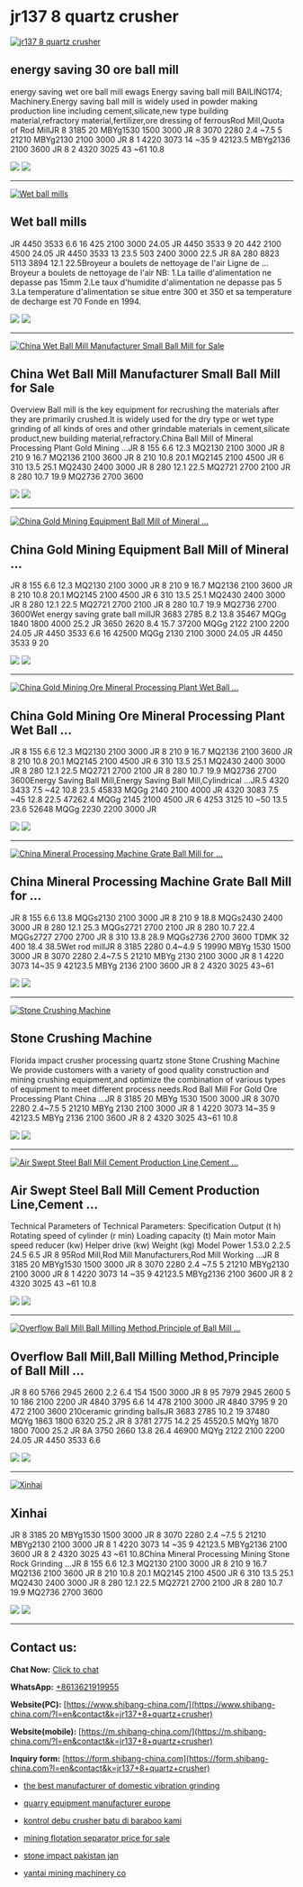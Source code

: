 # jr137 8 quartz crusher

<a href="https://swt.shibang-china.com/?l=en&img&k=jr137+8+quartz+crusher" target="_blank">![jr137 8 quartz crusher](http://static.shibang-china.com/all-800x300/1069.jpg)</a>

## energy saving 30 ore ball mill
energy saving wet ore ball mill ewags Energy saving ball mill BAILING174; Machinery.Energy saving ball mill is widely used in powder making production line including cement,silicate,new type building material,refractory material,fertilizer,ore dressing of ferrousRod Mill,Quota of Rod MillJR 8 3185 20 MBYg1530 1500 3000 JR 8 3070 2280 2.4 ~7.5 5 21210 MBYg2130 2100 3000 JR 8 1 4220 3073 14 ~35 9 42123.5 MBYg2136 2100 3600 JR 8 2 4320 3025 43 ~61 10.8


<a href="https://whatsapp.shibangsoft.com/WhatsApp.php" target="_blank" title="WhatsApp">![](http://static.shibang-china.com/icon/whatsapp.png)</a> <a href="https://swt.shibang-china.com/?l=en&icon&k=jr137+8+quartz+crusher" target="_blank">![](http://static.shibang-china.com/icon/chat-en.png)</a>

---

<a href="https://swt.shibang-china.com/?l=en&img&k=jr137+8+quartz+crusher" target="_blank">![Wet ball mills](http://static.shibang-china.com/all-800x300/110.jpg)</a>

## Wet ball mills
JR 4450 3533 6.6 16 425 2100 3000 24.05 JR 4450 3533 9 20 442 2100 4500 24.05 JR 4450 3533 13 23.5 503 2400 3000 22.5 JR 8A 280 8823 5113 3894 12.1 22.5Broyeur a boulets de nettoyage de l'air Ligne de …Broyeur a boulets de nettoyage de l'air NB: 1.La taille d'alimentation ne depasse pas 15mm 2.Le taux d'humidite d'alimentation ne depasse pas 5 3.La temperature d'alimentation se situe entre 300 et 350 et sa temperature de decharge est 70 Fonde en 1994.


<a href="https://whatsapp.shibangsoft.com/WhatsApp.php" target="_blank" title="WhatsApp">![](http://static.shibang-china.com/icon/whatsapp.png)</a> <a href="https://swt.shibang-china.com/?l=en&icon&k=jr137+8+quartz+crusher" target="_blank">![](http://static.shibang-china.com/icon/chat-en.png)</a>

---

<a href="https://swt.shibang-china.com/?l=en&img&k=jr137+8+quartz+crusher" target="_blank">![China Wet Ball Mill Manufacturer Small Ball Mill for Sale](http://static.shibang-china.com/all-800x300/1263.jpg)</a>

## China Wet Ball Mill Manufacturer Small Ball Mill for Sale
Overview Ball mill is the key equipment for recrushing the materials after they are primarily crushed.It is widely used for the dry type or wet type grinding of all kinds of ores and other grindable materials in cement,silicate product,new building material,refractory.China Ball Mill of Mineral Processing Plant Gold Mining …JR 8 155 6.6 12.3 MQ2130 2100 3000 JR 8 210 9 16.7 MQ2136 2100 3600 JR 8 210 10.8 20.1 MQ2145 2100 4500 JR 6 310 13.5 25.1 MQ2430 2400 3000 JR 8 280 12.1 22.5 MQ2721 2700 2100 JR 8 280 10.7 19.9 MQ2736 2700 3600


<a href="https://whatsapp.shibangsoft.com/WhatsApp.php" target="_blank" title="WhatsApp">![](http://static.shibang-china.com/icon/whatsapp.png)</a> <a href="https://swt.shibang-china.com/?l=en&icon&k=jr137+8+quartz+crusher" target="_blank">![](http://static.shibang-china.com/icon/chat-en.png)</a>

---

<a href="https://swt.shibang-china.com/?l=en&img&k=jr137+8+quartz+crusher" target="_blank">![China Gold Mining Equipment Ball Mill of Mineral …](http://static.shibang-china.com/all-800x300/1342.jpg)</a>

## China Gold Mining Equipment Ball Mill of Mineral …
JR 8 155 6.6 12.3 MQ2130 2100 3000 JR 8 210 9 16.7 MQ2136 2100 3600 JR 8 210 10.8 20.1 MQ2145 2100 4500 JR 6 310 13.5 25.1 MQ2430 2400 3000 JR 8 280 12.1 22.5 MQ2721 2700 2100 JR 8 280 10.7 19.9 MQ2736 2700 3600Wet energy saving grate ball millJR 3683 2785 8.2 13.8 35467 MQGg 1840 1800 4000 25.2 JR 3650 2620 8.4 15.7 37200 MQGg 2122 2100 2200 24.05 JR 4450 3533 6.6 16 42500 MQGg 2130 2100 3000 24.05 JR 4450 3533 9 20


<a href="https://whatsapp.shibangsoft.com/WhatsApp.php" target="_blank" title="WhatsApp">![](http://static.shibang-china.com/icon/whatsapp.png)</a> <a href="https://swt.shibang-china.com/?l=en&icon&k=jr137+8+quartz+crusher" target="_blank">![](http://static.shibang-china.com/icon/chat-en.png)</a>

---

<a href="https://swt.shibang-china.com/?l=en&img&k=jr137+8+quartz+crusher" target="_blank">![China Gold Mining Ore Mineral Processing Plant Wet Ball …](http://static.shibang-china.com/all-800x300/148.jpg)</a>

## China Gold Mining Ore Mineral Processing Plant Wet Ball …
JR 8 155 6.6 12.3 MQ2130 2100 3000 JR 8 210 9 16.7 MQ2136 2100 3600 JR 8 210 10.8 20.1 MQ2145 2100 4500 JR 6 310 13.5 25.1 MQ2430 2400 3000 JR 8 280 12.1 22.5 MQ2721 2700 2100 JR 8 280 10.7 19.9 MQ2736 2700 3600Energy Saving Ball Mill,Energy Saving Ball Mill,Cylindrical …JR.5 4320 3433 7.5 ~42 10.8 23.5 45833 MQGg 2140 2100 4000 JR 4320 3083 7.5 ~45 12.8 22.5 47262.4 MQGg 2145 2100 4500 JR 6 4253 3125 10 ~50 13.5 23.6 52648 MQGg 2230 2200 3000 JR


<a href="https://whatsapp.shibangsoft.com/WhatsApp.php" target="_blank" title="WhatsApp">![](http://static.shibang-china.com/icon/whatsapp.png)</a> <a href="https://swt.shibang-china.com/?l=en&icon&k=jr137+8+quartz+crusher" target="_blank">![](http://static.shibang-china.com/icon/chat-en.png)</a>

---

<a href="https://swt.shibang-china.com/?l=en&img&k=jr137+8+quartz+crusher" target="_blank">![China Mineral Processing Machine Grate Ball Mill for …](http://static.shibang-china.com/all-800x300/1312.jpg)</a>

## China Mineral Processing Machine Grate Ball Mill for …
JR 8 155 6.6 13.8 MQGs2130 2100 3000 JR 8 210 9 18.8 MQGs2430 2400 3000 JR 8 280 12.1 25.3 MQGs2721 2700 2100 JR 8 280 10.7 22.4 MQGs2727 2700 2700 JR 8 310 13.8 28.9 MQGs2736 2700 3600 TDMK 32 400 18.4 38.5Wet rod millJR 8 3185 2280 0.4~4.9 5 19990 MBYg 1530 1500 3000 JR 8 3070 2280 2.4~7.5 5 21210 MBYg 2130 2100 3000 JR 8 1 4220 3073 14~35 9 42123.5 MBYg 2136 2100 3600 JR 8 2 4320 3025 43~61


<a href="https://whatsapp.shibangsoft.com/WhatsApp.php" target="_blank" title="WhatsApp">![](http://static.shibang-china.com/icon/whatsapp.png)</a> <a href="https://swt.shibang-china.com/?l=en&icon&k=jr137+8+quartz+crusher" target="_blank">![](http://static.shibang-china.com/icon/chat-en.png)</a>

---

<a href="https://swt.shibang-china.com/?l=en&img&k=jr137+8+quartz+crusher" target="_blank">![Stone Crushing Machine](http://static.shibang-china.com/all-800x300/1302.jpg)</a>

## Stone Crushing Machine
Florida impact crusher processing quartz stone Stone Crushing Machine We provide customers with a variety of good quality construction and mining crushing equipment,and optimize the combination of various types of equipment to meet different process needs.Rod Ball Mill For Gold Ore Processing Plant China …JR 8 3185 20 MBYg 1530 1500 3000 JR 8 3070 2280 2.4~7.5 5 21210 MBYg 2130 2100 3000 JR 8 1 4220 3073 14~35 9 42123.5 MBYg 2136 2100 3600 JR 8 2 4320 3025 43~61 10.8


<a href="https://whatsapp.shibangsoft.com/WhatsApp.php" target="_blank" title="WhatsApp">![](http://static.shibang-china.com/icon/whatsapp.png)</a> <a href="https://swt.shibang-china.com/?l=en&icon&k=jr137+8+quartz+crusher" target="_blank">![](http://static.shibang-china.com/icon/chat-en.png)</a>

---

<a href="https://swt.shibang-china.com/?l=en&img&k=jr137+8+quartz+crusher" target="_blank">![Air Swept Steel Ball Mill Cement Production Line,Cement …](http://static.shibang-china.com/all-800x300/30.jpg)</a>

## Air Swept Steel Ball Mill Cement Production Line,Cement …
Technical Parameters of Technical Parameters: Specification Output (t h) Rotating speed of cylinder (r min) Loading capacity (t) Main motor Main speed reducer (kw) Helper drive (kw) Weight (kg) Model Power 1.53.0 2.2.5 24.5 6.5 JR 8 95Rod Mill,Rod Mill Manufacturers,Rod Mill Working …JR 8 3185 20 MBYg1530 1500 3000 JR 8 3070 2280 2.4 ~7.5 5 21210 MBYg2130 2100 3000 JR 8 1 4220 3073 14 ~35 9 42123.5 MBYg2136 2100 3600 JR 8 2 4320 3025 43 ~61 10.8


<a href="https://whatsapp.shibangsoft.com/WhatsApp.php" target="_blank" title="WhatsApp">![](http://static.shibang-china.com/icon/whatsapp.png)</a> <a href="https://swt.shibang-china.com/?l=en&icon&k=jr137+8+quartz+crusher" target="_blank">![](http://static.shibang-china.com/icon/chat-en.png)</a>

---

<a href="https://swt.shibang-china.com/?l=en&img&k=jr137+8+quartz+crusher" target="_blank">![Overflow Ball Mill,Ball Milling Method,Principle of Ball Mill …](http://static.shibang-china.com/all-800x300/1.jpg)</a>

## Overflow Ball Mill,Ball Milling Method,Principle of Ball Mill …
JR 8 60 5766 2945 2600 2.2 6.4 154 1500 3000 JR 8 95 7979 2945 2600 5 10 186 2100 2200 JR 4840 3795 6.6 14 478 2100 3000 JR 4840 3795 9 20 472 2100 3600 210ceramic grinding ballsJR 3683 2785 10.2 19 37480 MQYg 1863 1800 6320 25.2 JR 8 3781 2775 14.2 25 45520.5 MQYg 1870 1800 7000 25.2 JR 8A 3750 2660 13.8 26.4 46900 MQYg 2122 2100 2200 24.05 JR 4450 3533 6.6


<a href="https://whatsapp.shibangsoft.com/WhatsApp.php" target="_blank" title="WhatsApp">![](http://static.shibang-china.com/icon/whatsapp.png)</a> <a href="https://swt.shibang-china.com/?l=en&icon&k=jr137+8+quartz+crusher" target="_blank">![](http://static.shibang-china.com/icon/chat-en.png)</a>

---

<a href="https://swt.shibang-china.com/?l=en&img&k=jr137+8+quartz+crusher" target="_blank">![Xinhai](http://static.shibang-china.com/all-800x300/706.jpg)</a>

## Xinhai
JR 8 3185 20 MBYg1530 1500 3000 JR 8 3070 2280 2.4 ~7.5 5 21210 MBYg2130 2100 3000 JR 8 1 4220 3073 14 ~35 9 42123.5 MBYg2136 2100 3600 JR 8 2 4320 3025 43 ~61 10.8China Mineral Processing Mining Stone Rock Grinding …JR 8 155 6.6 12.3 MQ2130 2100 3000 JR 8 210 9 16.7 MQ2136 2100 3600 JR 8 210 10.8 20.1 MQ2145 2100 4500 JR 6 310 13.5 25.1 MQ2430 2400 3000 JR 8 280 12.1 22.5 MQ2721 2700 2100 JR 8 280 10.7 19.9 MQ2736 2700 3600


<a href="https://whatsapp.shibangsoft.com/WhatsApp.php" target="_blank" title="WhatsApp">![](http://static.shibang-china.com/icon/whatsapp.png)</a> <a href="https://swt.shibang-china.com/?l=en&icon&k=jr137+8+quartz+crusher" target="_blank">![](http://static.shibang-china.com/icon/chat-en.png)</a>

---
## Contact us:

**Chat Now:** [Click to chat](https://swt.shibang-china.com?l=en&contact&k=jr137+8+quartz+crusher)

**WhatsApp:**  [+8613621919955](https://whatsapp.shibangsoft.com/WhatsApp.php)

**Website(PC):** [https://www.shibang-china.com/](https://www.shibang-china.com/?l=en&contact&k=jr137+8+quartz+crusher)

**Website(mobile):** [https://m.shibang-china.com/](https://m.shibang-china.com/?l=en&contact&k=jr137+8+quartz+crusher)

**Inquiry form:** [https://form.shibang-china.com](https://form.shibang-china.com?l=en&contact&k=jr137+8+quartz+crusher)

* [the best manufacturer of domestic vibration grinding](../156/the%20best%20manufacturer%20of%20domestic%20vibration%20grinding.md)

* [quarry equipment manufacturer europe](../154/quarry%20equipment%20manufacturer%20europe.md)

* [kontrol debu crusher batu di baraboo kami](../160/kontrol%20debu%20crusher%20batu%20di%20baraboo%20kami.md)

* [mining flotation separator price for sale](../157/mining%20flotation%20separator%20price%20for%20sale.md)

* [stone impact pakistan jan](../155/stone%20impact%20pakistan%20jan.md)

* [yantai mining machinery co](../156/yantai%20mining%20machinery%20co.md)